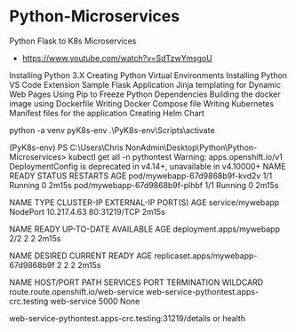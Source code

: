 # Python-Microservices

Python Flask to K8s Microservices

- https://www.youtube.com/watch?v=SdTzwYmsgoU

Installing Python 3.X
Creating Python Virtual Environments
Installing Python VS Code Extension
Sample Flask Application
Jinja templating for Dynamic Web Pages
Using Pip to Freeze Python Dependencies
Building the docker image using Dockerfile
Writing Docker Compose file
Writing Kubernetes Manifest files for the application
Creating Helm Chart

python -a venv pyK8s-env
.\PyK8s-env\Scripts\activate


(PyK8s-env) PS C:\Users\Chris NonAdmin\Desktop\Python\Python-Microservices> kubectl get all -n pythontest
Warning: apps.openshift.io/v1 DeploymentConfig is deprecated in v4.14+, unavailable in v4.10000+
NAME                            READY   STATUS    RESTARTS   AGE
pod/mywebapp-67d9868b9f-kvd2v   1/1     Running   0          2m15s
pod/mywebapp-67d9868b9f-plhbf   1/1     Running   0          2m15s

NAME               TYPE       CLUSTER-IP    EXTERNAL-IP   PORT(S)        AGE
service/mywebapp   NodePort   10.217.4.63   <none>        80:31219/TCP   2m15s

NAME                       READY   UP-TO-DATE   AVAILABLE   AGE
deployment.apps/mywebapp   2/2     2            2           2m15s

NAME                                  DESIRED   CURRENT   READY   AGE
replicaset.apps/mywebapp-67d9868b9f   2         2         2       2m15s

NAME                                   HOST/PORT                                 PATH   SERVICES      PORT   TERMINATION   WILDCARD
route.route.openshift.io/web-service   web-service-pythontest.apps-crc.testing          web-service   5000                 None

web-service-pythontest.apps-crc.testing:31219/details or health
